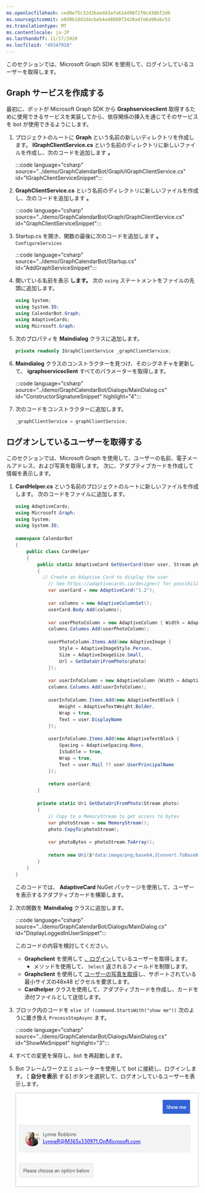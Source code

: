 ```yaml
---
ms.openlocfilehash: ced0e75c32d26aed43afa61d498f2f0c438bf2d0
ms.sourcegitcommit: e0d9b18d2d4cbeb4a48890f3420a47e6a90abc53
ms.translationtype: MT
ms.contentlocale: ja-JP
ms.lasthandoff: 11/17/2020
ms.locfileid: "49347918"
---
```

<!-- markdownlint-disable MD002 MD041 -->

このセクションでは、Microsoft Graph SDK を使用して、ログインしているユーザーを取得します。

## <a name="create-a-graph-service"></a>Graph サービスを作成する

最初に、ボットが Microsoft Graph SDK から **Graphserviceclient** 取得するために使用できるサービスを実装してから、依存関係の挿入を通じてそのサービスを bot が使用できるようにします。

1. プロジェクトのルートに **Graph** という名前の新しいディレクトリを作成します。 **IGraphClientService.cs** という名前のディレクトリに新しいファイルを作成し、次のコードを追加します **。**

    :::code language="csharp" source="../demo/GraphCalendarBot/Graph/IGraphClientService.cs" id="IGraphClientServiceSnippet":::

1. **GraphClientService.cs** という名前のディレクトリに新しいファイルを作成し、次のコードを追加します **。**

    :::code language="csharp" source="../demo/GraphCalendarBot/Graph/GraphClientService.cs" id="GraphClientServiceSnippet":::

1. Startup.cs を開き、関数の最後に次のコードを追加します **。** `ConfigureServices`

    :::code language="csharp" source="../demo/GraphCalendarBot/Startup.cs" id="AddGraphServiceSnippet":::

1. 開いている名前を表示 **します。** 次の `using` ステートメントをファイルの先頭に追加します。

    ```csharp
    using System;
    using System.IO;
    using CalendarBot.Graph;
    using AdaptiveCards;
    using Microsoft.Graph;
    ```

1. 次のプロパティを **Maindialog** クラスに追加します。

    ```csharp
    private readonly IGraphClientService _graphClientService;
    ```

1. **Maindialog** クラスのコンストラクターを見つけ、そのシグネチャを更新して、 **igraphserviceclient** すべてのパラメーターを取得します。

    :::code language="csharp" source="../demo/GraphCalendarBot/Dialogs/MainDialog.cs" id="ConstructorSignatureSnippet" highlight="4":::

1. 次のコードをコンストラクターに追加します。

    ```csharp
    _graphClientService = graphClientService;
    ```

## <a name="get-the-logged-on-user"></a>ログオンしているユーザーを取得する

このセクションでは、Microsoft Graph を使用して、ユーザーの名前、電子メールアドレス、および写真を取得します。 次に、アダプティブカードを作成して情報を表示します。

1. **CardHelper.cs** という名前のプロジェクトのルートに新しいファイルを作成します。 次のコードをファイルに追加します。

    ```csharp
    using AdaptiveCards;
    using Microsoft.Graph;
    using System;
    using System.IO;

    namespace CalendarBot
    {
        public class CardHelper
        {
            public static AdaptiveCard GetUserCard(User user, Stream photo)
            {
              // Create an Adaptive Card to display the user
                // See https://adaptivecards.io/designer/ for possibilities
                var userCard = new AdaptiveCard("1.2");

                var columns = new AdaptiveColumnSet();
                userCard.Body.Add(columns);

                var userPhotoColumn = new AdaptiveColumn { Width = AdaptiveColumnWidth.Auto };
                columns.Columns.Add(userPhotoColumn);

                userPhotoColumn.Items.Add(new AdaptiveImage {
                    Style = AdaptiveImageStyle.Person,
                    Size = AdaptiveImageSize.Small,
                    Url = GetDataUriFromPhoto(photo)
                });

                var userInfoColumn = new AdaptiveColumn {Width = AdaptiveColumnWidth.Stretch };
                columns.Columns.Add(userInfoColumn);

                userInfoColumn.Items.Add(new AdaptiveTextBlock {
                    Weight = AdaptiveTextWeight.Bolder,
                    Wrap = true,
                    Text = user.DisplayName
                });

                userInfoColumn.Items.Add(new AdaptiveTextBlock {
                    Spacing = AdaptiveSpacing.None,
                    IsSubtle = true,
                    Wrap = true,
                    Text = user.Mail ?? user.UserPrincipalName
                });

                return userCard;
            }

            private static Uri GetDataUriFromPhoto(Stream photo)
            {
                // Copy to a MemoryStream to get access to bytes
                var photoStream = new MemoryStream();
                photo.CopyTo(photoStream);

                var photoBytes = photoStream.ToArray();

                return new Uri($"data:image/png;base64,{Convert.ToBase64String(photoBytes)}");
            }
        }
    }
    ```

    このコードでは、 **AdaptiveCard** NuGet パッケージを使用して、ユーザーを表示するアダプティブカードを構築します。

1. 次の関数を **Maindialog** クラスに追加します。

    :::code language="csharp" source="../demo/GraphCalendarBot/Dialogs/MainDialog.cs" id="DisplayLoggedInUserSnippet":::

    このコードの内容を検討してください。

    - **Graphclient** を使用して [、ログイン](https://docs.microsoft.com/graph/api/user-get?view=graph-rest-1.0)しているユーザーを取得します。
        - メソッドを使用して、 `Select` 返されるフィールドを制限します。
    - **Graphclient** を使用して [ユーザーの写真を取得](https://docs.microsoft.com/graph/api/profilephoto-get?view=graph-rest-1.0)し、サポートされている最小サイズの48x48 ピクセルを要求します。
    - **Cardhelper** クラスを使用して、アダプティブカードを作成し、カードを添付ファイルとして送信します。

1. ブロック内のコードを `else if (command.StartsWith("show me"))` 次のように置き換え `ProcessStepAsync` ます。

    :::code language="csharp" source="../demo/GraphCalendarBot/Dialogs/MainDialog.cs" id="ShowMeSnippet" highlight="3":::

1. すべての変更を保存し、bot を再起動します。

1. Bot フレームワークエミュレーターを使用して bot に接続し、ログインします。 [ **自分を表示** する] ボタンを選択して、ログオンしているユーザーを表示します。

    ![ユーザーが表示されているアダプティブカードのスクリーンショット](images/user-card.png)
